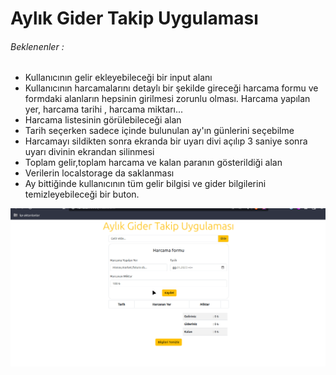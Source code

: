 # Aylık Gider Takip Uygulaması


###### Beklenenler : 
<ul>
    <li>Kullanıcının gelir ekleyebileceği bir input alanı</li>
    <li>Kullanıcının harcamalarını detaylı bir şekilde gireceği harcama formu ve formdaki alanların hepsinin girilmesi zorunlu olması. Harcama yapılan yer, harcama tarihi , harcama miktarı...</li>
    <li>Harcama listesinin görülebileceği alan</li>
    <li>Tarih seçerken sadece içinde bulunulan ay'ın günlerini seçebilme</li>
    <li>Harcamayı sildikten sonra ekranda bir uyarı divi açılıp 3 saniye sonra uyarı divinin ekrandan silinmesi</li>
    <li>Toplam gelir,toplam harcama ve kalan paranın gösterildiği alan</li>
    <li>Verilerin localstorage da saklanması</li>
    <li>Ay bittiğinde kullanıcının tüm gelir bilgisi ve gider bilgilerini temizleyebileceği bir buton.</li>
</ul>

![gideruygulaması](giderapp.gif)
